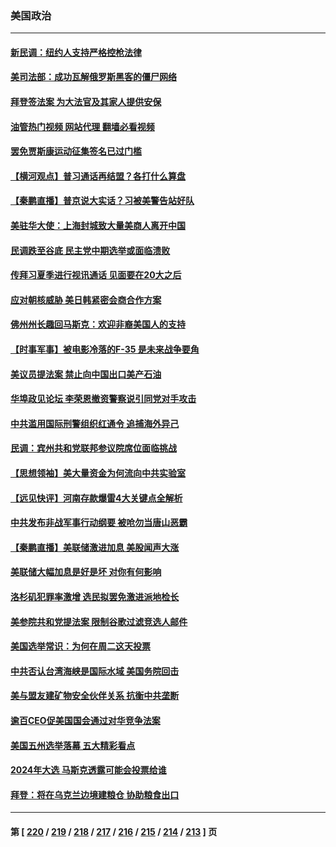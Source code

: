 ### 美国政治
---
#### [新民调：纽约人支持严格控枪法律](../../pages/ncid1078159/n13761389.md?06172045) 
#### [美司法部：成功瓦解俄罗斯黑客的僵尸网络](../../pages/ncid1078159/n13761370.md?06172045) 
#### [拜登签法案 为大法官及其家人提供安保](../../pages/ncid1078159/n13761223.md?06172045) 
#### [油管热门视频 网站代理 翻墙必看视频](http://209.222.30.114:81/youtube.html?06172045)
#### [罢免贾斯康运动征集签名已过门槛](../../pages/ncid1078159/n13761318.md?06172045) 
#### [【横河观点】普习通话再结盟？各打什么算盘](../../pages/ncid1078159/n13761212.md?06172045) 
#### [【秦鹏直播】普京说大实话？习被美警告站好队](../../pages/ncid1078159/n13761197.md?06172045) 
#### [美驻华大使：上海封城致大量美商人离开中国](../../pages/ncid1078159/n13761148.md?06172045) 
#### [民调跌至谷底 民主党中期选举或面临溃败](../../pages/ncid1078159/n13761069.md?06172045) 
#### [传拜习夏季进行视讯通话 见面要在20大之后](../../pages/ncid1078159/n13761110.md?06172045) 
#### [应对朝核威胁 美日韩紧密会商合作方案](../../pages/ncid1078159/n13761114.md?06172045) 
#### [佛州州长趣回马斯克：欢迎非裔美国人的支持](../../pages/ncid1078159/n13760440.md?06172045) 
#### [【时事军事】被电影冷落的F-35 是未来战争要角](../../pages/ncid1078159/n13760325.md?06172045) 
#### [美议员提法案 禁止向中国出口美产石油](../../pages/ncid1078159/n13760641.md?06172045) 
#### [华埠政见论坛 李荣恩撤资警察说引同党对手攻击](../../pages/ncid1078159/n13760698.md?06172045) 
#### [中共滥用国际刑警组织红通令 追捕海外异己](../../pages/ncid1078159/n13760626.md?06172045) 
#### [民调：宾州共和党联邦参议院席位面临挑战](../../pages/ncid1078159/n13760523.md?06172045) 
#### [【思想领袖】美大量资金为何流向中共实验室](../../pages/ncid1078159/n13740268.md?06172045) 
#### [【远见快评】河南存款爆雷4大关键点全解析](../../pages/ncid1078159/n13760437.md?06172045) 
#### [中共发布非战军事行动纲要 被呛勿当唐山恶霸](../../pages/ncid1078159/n13760399.md?06172045) 
#### [【秦鹏直播】美联储激进加息 美股闻声大涨](../../pages/ncid1078159/n13760432.md?06172045) 
#### [美联储大幅加息是好是坏 对你有何影响](../../pages/ncid1078159/n13760393.md?06172045) 
#### [洛杉矶犯罪率激增 选民拟罢免激进派地检长](../../pages/ncid1078159/n13760376.md?06172045) 
#### [美参院共和党提法案 限制谷歌过滤竞选人邮件](../../pages/ncid1078159/n13760312.md?06172045) 
#### [美国选举常识：为何在周二这天投票](../../pages/ncid1078159/n13749593.md?06172045) 
#### [中共否认台湾海峡是国际水域 美国务院回击](../../pages/ncid1078159/n13760335.md?06172045) 
#### [美与盟友建矿物安全伙伴关系 抗衡中共垄断](../../pages/ncid1078159/n13760282.md?06172045) 
#### [逾百CEO促美国国会通过对华竞争法案](../../pages/ncid1078159/n13760158.md?06172045) 
#### [美国五州选举落幕 五大精彩看点](../../pages/ncid1078159/n13760258.md?06172045) 
#### [2024年大选 马斯克透露可能会投票给谁](../../pages/ncid1078159/n13760191.md?06172045) 
#### [拜登：将在乌克兰边境建粮仓 协助粮食出口](../../pages/ncid1078159/n13760008.md?06172045) 

---
#### 第 [ [220](./220.md?06172045) / [219](./219.md?06172045) / [218](./218.md?06172045) / [217](./217.md?06172045) / [216](./216.md?06172045) / [215](./215.md?06172045) / [214](./214.md?06172045) / [213](./213.md?06172045) ] 页
